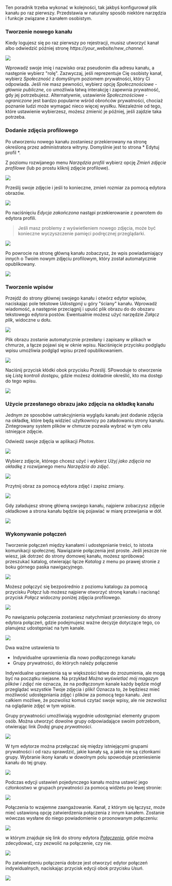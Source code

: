 
Ten poradnik trzeba wykonać w kolejności, tak jakbyś konfigurował plik kanału po raz pierwszy. Przedstawia w naturalny sposób niektóre narzędzia i funkcje związane z kanałem osobistym.

### Tworzenie nowego kanału

Kiedy logujesz się po raz pierwszy po rejestracji, musisz utworzyć kanał albo odwiedzić później stronę *https://your_website/new_channel*.

![](assets/c9a880cc82ffa1f7c2f460397bb083bf7dc2a2b8f065e64da598b45b4a2b.png)

Wprowadź swoje imię i nazwisko oraz pseudonim dla adresu kanału, a następnie wybierz "rolę". Zazwyczaj, jeśli reprezentuje Cię osobisty kanał, wybierz *Społeczność* z domyślnym poziomem prywatności, który Ci odpowiada. Jeśli nie masz pewności, wybierz opcję *Społecznościowe - głównie publiczne*, co umożliwia łatwą interakcję i zapewnia prywatność, gdy jej potrzebujesz. Alternatywnie, ustawienie *Społecznościowe - ograniczone* jest bardzo popularne wśród obrońców prywatności, chociaż poznanie ludzi może wymagać nieco więcej wysiłku. Niezależnie od tego, które ustawienie wybierzesz, możesz zmienić je później, jeśli zajdzie taka potrzeba.

### Dodanie zdjęcia profilowego

Po utworzeniu nowego kanału zostaniesz przekierowany na stronę określoną przez administratora witryny. Domyślnie jest to strona * Edytuj profil *.

Z poziomu rozwijanego menu *Narzędzia profili* wybierz opcję *Zmień zdjęcie profilowe* (lub po prostu kliknij zdjęcie profilowe).

![](assets/31f42a02bdbae095e0329db6c3814e2975979aff12f873f43d81724c5e61.png)

Prześlij swoje zdjęcie i jeśli to konieczne, zmień rozmiar za pomocą edytora obrazów.

![](assets/458a842c2ea0fbe3b7869bb14dfffe1e5be098d1cd6e590bbead25b4cc05.png)

Po naciśnięciu *Edycja zakończona* nastąpi przekierowanie z powrotem do edytora profili.

> Jeśli masz problemy z wyświetleniem nowego zdjęcia, może być konieczne
> wyczyszczenie pamięci podręcznej przeglądarki.

![](assets/d080e92d797af5e863fa39b2084c16a8410de1f7a6559633435817444aef.png)

Po powrocie na stronę główną kanału zobaczysz, że wpis powiadamiający innych o Twoim nowym zdjęciu profilowym, który został automatycznie opublikowany.

![](assets/1ebe02c205962dd25035c441631745d16acdb7a44e50d148256c8ad26a67.png)


### Tworzenie wpisów

Przejdź do strony głównej swojego kanału i otwórz edytor wpisów, naciskając pole tekstowe *Udostępnij* u góry "ściany"  kanału. Wprowadź wiadomość, a następnie przeciągnij i upuść plik obrazu do do obszaru tekstowego edytora postów. Ewentualnie możesz użyć narzędzie *Załącz plik*, widoczne u dołu.

![](assets/b0bfdf02aef3710a37bb6092c3240b291eca8afa73133b3ac03b86f3302d.png)

Plik obrazu zostanie automatycznie przesłany i zapisany w plikach w chmurze, a łącze pojawi się w oknie wpisu. Naciśnięcie przycisku podglądu wpisu umożliwia podgląd wpisu przed opublikowaniem.

![](assets/7c976a06662a1357b3da8ed0680d1a721c85f2ae2bdd5739a8def466010e.png)

Naciśnij przycisk kłódki obok przycisku *Prześlij*. SPowoduje to otworzenie się *Listę kontroli dostępu*, gdzie możesz dokładnie określić, kto ma dostęp do tego wpisu.

![](assets/2b539d5a8474d6ec6dc91155b628d9be5f99ab04a78108ec404f53ec7bb5.png)


### Użycie przesłanego obrazu jako zdjęcia na okładkę kanału

Jednym ze sposobów uatrakcyjnienia wyglądu kanału jest dodanie zdjęcia na okładkę, które będą widzieć użytkownicy po załadowaniu strony kanału. Zintegrowany system plików w chmurze pozwala wybrać w tym celu istniejące zdjęcie.

Odwiedź swoje zdjęcia w aplikacji *Photos*.

![](assets/0965ace945f0c95ae38aa5bfedd230d2a7233d3915ac15d629f9dd845854.png)

Wybierz zdjęcie, którego chcesz użyć i wybierz *Użyj jako zdjęcia na okładkę* z rozwijanego menu *Narzędzia do zdjęć*.

![](assets/9eae9fad774a4cd29e665961d35affbd053368056f562c58200fb41027b0.png)

Przytnij obraz za pomocą edytora zdjęć i zapisz zmiany.

![](assets/b3eece28e8db67f1024af42055f0f24ed5e81ba622aca8cac576ccf5930e.png)

Gdy załadujesz stronę główną swojego kanału, najpierw zobaczysz zdjęcie okładkowe a strona kanału będzie się pojawiać w miarę przewijania w dół.

![](assets/4cf326152797a8ecdf5630e921756f825ee00f8ee464d3ef9fed971d2852.png)


### Wykonywanie połączeń

Tworzenie połączeń między kanałami i udostępnianie treści, to istosta komunikacji społecznej. Nawiązanie połączenia jest proste. Jeśli jeszcze nie wiesz, jak dotrzeć do strony domowej kanału, możesz spróbować przeszukać katalog, otwierając łącze *Katalog* z menu po prawej stronie z boku górnego paska nawigacyjnego.

![](assets/ef78bc6aa3fafebd46f353514c907b3fdfe019918fc5553bb3f31388a36f.png)

Możesz połączyć się bezpośrednio z poziomu katalogu za pomocą przycisku *Połącz* lub możesz najpierw otworzyć stronę kanału i nacisnąć przycisk *Połącz* widoczny poniżej zdjęcia profilowego.

![](assets/75d2927b7ad0d2043d4d3b6ba1364fac8ead173edd39340adaf78be11c9d.png)

Po nawiązaniu połączenia zostaniesz natychmiast przeniesiony do strony edytora połączeń, gdzie podejmujesz ważne decyzje dotyczące tego, co planujesz udostępniać na tym kanale.

![](assets/b334915c03a665493915598c69c17a87c910a39db2cd3b5292e4623ea4c4.png)

Dwa ważne ustawienia to

* Indywidualne uprawnienia dla nowo podłączonego kanału
* Grupy prywatności, do których należy połączenie

Indywidualne uprawnienia są w większości łatwe do zrozumienia, ale mogą być na początku niejasne. Na przykład *Można wyświetlać mój magazyn plików i zdjęć* nie oznacza, że na podłączonym kanale każdy będzie mógł przeglądać wszystkie Twoje zdjęcia i pliki! Oznacza to, że będziesz mieć możliwość udostępniania zdjęć i plików za pomocą tego kanału. Jest całkiem możliwe, że pozwolisz komuś czytać swoje wpisy, ale nie zezwolisz na oglądanie zdjęć w tym wpisie.

Grupy prywatności umożliwiają wygodnie udostępniać elementy grupom osób. Można utworzyć dowolne grupy odpowiadające swoim potrzebom, otwierając link *Dodaj grupę prywatności*. 

![](assets/facb0bdfdecb4c779de9048cd14b417c0d76de17af476be5f296b78d70e9.png)

W tym edytorze można przełączać się między istniejącymi grupami prywatności i od razu sprawdzić, jakie kanały są, a jakie nie są członkami grupy. Wybranie ikony kanału w dowolnym polu spowoduje przeniesienie kanału do tej grupy.

![](assets/25eaad2435200f72a1dd3a00ba17a76ca6db4c246b3c4fa286b390cae7c8.png)

Podczas edycji ustawień pojedynczego kanału można ustawić jego członkostwo w grupach prywatności za pomocą widżetu po lewej stronie:

![](assets/bdbcf0ffd9004657237f6b7b7863da5a8e39a5bc17d2c67fa160efef2056.png)

Połączenia to wzajemne zaangażowanie. Kanał, z którym się łączysz, może mieć ustawioną opcję zatwierdzenia połączenia z innym kanałem. Zostanie wówczas wysłane do niego powiadomienie o proonowanym połączeniu:

![](assets/324247680b605fd214fd61aecd8f216fa8f5dfa0f16a04c8e968fdbc43d0.png)

w którym znajduje się link do strony edytora [*Połączenia*](https://grid.reticu.li/connections), gdzie można zdecydować, czy zezwolić na połączenie, czy nie.

![](assets/e05248fdc5688d6d24bde52432fdc7b39692a094559aa504de99352940b1.png)

Po zatwierdzeniu połączenia dobrze jest otworzyć edytor połączeń indywidualnych, naciskając przycisk edycji obok przycisku *Usuń*.

![](assets/c4cad3e4c356dd2a227df79bd4dc6d47edf1b66ea243f005b6b452ec366b.png)
 
